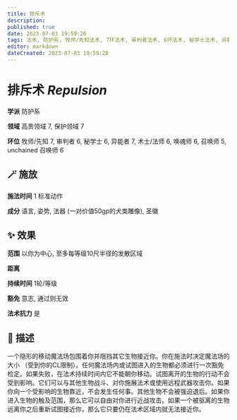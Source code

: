 ```yaml
---
title: 排斥术
description: 
published: true
date: 2023-07-03 19:59:28
tags: 法术, 防护系, 牧师/先知法术, 7环法术, 审判者法术, 6环法术, 秘学士法术, 异能者法术, 术士/法师法术, 唤魂师法术, 召唤师法术, 5环法术, unchained 召唤师法术, 高贵领域, 保护领域
editor: markdown
dateCreated: 2023-07-03 19:59:28
---
```


# **排斥术** *Repulsion*

**学派** 防护系 

**领域** 高贵领域 7, 保护领域 7

**环位** 牧师/先知 7, 审判者 6, 秘学士 6, 异能者 7, 术士/法师 6, 唤魂师 6, 召唤师 5, unchained 召唤师 6

## 🪄 施放

**施法时间** 1 标准动作

**成分** 语言, 姿势, 法器 (一对价值50gp的犬类雕像), 圣徽

## ✨ 效果  

**范围** 以你为中心, 至多每等级10尺半径的发散区域

**距离**   

**持续时间** 1轮/等级 

**豁免** 意志, 通过则无效

**法术抗力** 是

## 📖 描述

一个隐形的移动魔法场包围着你并阻挡其它生物接近你。你在施法时决定魔法场的大小 （受到你的CL限制）。任何魔法场内或试图进入的生物都必须进行一次豁免检定。如果失败，在法术持续时间内它不能朝你移动。试图离开的生物的行动不会受到影响。它们可以与其他生物战斗、对你施展法术或使用远程武器攻击你。如果你向一个受影响的生物靠近，不会发生任何事。其他生物不会被强迫退后。如果你进入生物的触及范围，那么它可以自由对你进行近战攻击。如果一个被驱离的生物远离你之后重新试图接近你，那么它只要仍在法术区域内就无法接近你。
    